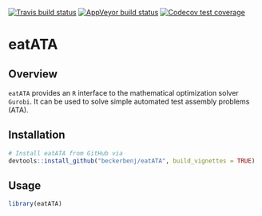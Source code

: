 <!-- badges: start -->
[![Travis build status](https://travis-ci.org/beckerbenj/eatATA.svg?branch=master)](https://travis-ci.org/beckerbenj/eatATA)
[![AppVeyor build status](https://ci.appveyor.com/api/projects/status/github/beckerbenj/eatATA?branch=master&svg=true)](https://ci.appveyor.com/project/beckerbenj/eatATA)
[![Codecov test coverage](https://codecov.io/gh/beckerbenj/eatATA/branch/master/graph/badge.svg)](https://codecov.io/gh/beckerbenj/eatATA?branch=master)
<!-- badges: end -->


# eatATA

## Overview

`eatATA` provides an `R` interface to the mathematical optimization solver `Gurobi`. It can be used to solve simple automated test assembly problems (ATA).

## Installation

```R
# Install eatATA from GitHub via
devtools::install_github("beckerbenj/eatATA", build_vignettes = TRUE)
```

## Usage

```R
library(eatATA)

```
